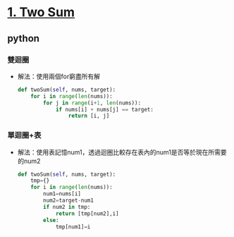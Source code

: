 # [1. Two Sum](https://leetcode.com/problems/two-sum)
## python
### 雙迴圈
* 解法：使用兩個for窮盡所有解
    ```python
    def twoSum(self, nums, target):
        for i in range(len(nums)):
            for j in range(i+1, len(nums)):
                if nums[i] + nums[j] == target:
                    return [i, j]
    ```
### 單迴圈+表
* 解法：使用表記憶num1，透過迴圈比較存在表內的num1是否等於現在所需要的num2
    ```python
    def twoSum(self, nums, target):
        tmp={}
        for i in range(len(nums)):
            num1=nums[i]
            num2=target-num1
            if num2 in tmp:
                return [tmp[num2],i]
            else:
                tmp[num1]=i
    ```